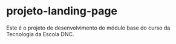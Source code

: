 # projeto-landing-page
Este é o projeto de desenvolvimento do módulo base do curso da Tecnologia da Escola DNC.
